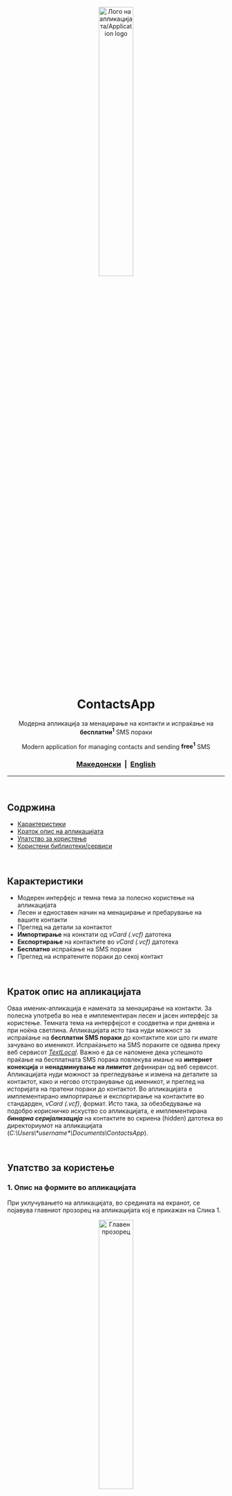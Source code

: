 <p align="center">
    <img width=40% src="img/ContactApp_logo.jpg?raw=true" alt="Лого на апликацијата/Application logo">
</p>

<h1 align="center">ContactsApp</h1>
<p align="center">Модерна апликација за менаџирање на контакти и испраќање на <b>бесплатни<sup>1</sup></b> SMS пораки</p>
<p align="center">Modern application for managing contacts and sending <b>free<sup>1</sup></b> SMS</p>

<div align="center">
    <h3>
        <span><a href="#Содржина">Македонски</a></span>
        <span>&nbsp;|&nbsp;<span>
        <span><a href="#table-of-contents">English</a></span>
    </h3>
</div>

---

<br>

## Содржина

- [Карактеристики](#Карактеристики)
- [Краток опис на апликацијата](#Краток-опис-на-апликацијата)
- [Упатство за користење](#Упатство-за-користење)
- [Користени библиотеки/сервиси](#Користени-библиотекисервиси)

<br>

## Карактеристики
- Модерен интерфејс и темна тема за полесно користење на апликацијата
- Лесен и едноставен начин на менаџирање и пребарување на вашите контакти
- Преглед на детали за контактот
- **Импортирање** на конктати од *vCard (.vcf)* датотека
- **Експортирање** на контактите во *vCard (.vcf)* датотека
- **Бесплатно** испраќање на SMS пораки
- Преглед на испратените пораки до секој контакт

<br>

## Краток опис на апликацијата
Оваа именик-апликација е намената за менаџирање на контакти. За полесна употреба во неа е имплементиран лесен и јасен интерфејс за користење. Темната тема на интерфејсот е соодветна и при дневна и при ноќна светлина. Апликацијата исто така нуди можност за испраќање на **бесплатни SMS пораки** до контактите кои што ги имате зачувано во именикот. Испраќањето на SMS пораките се одвива преку веб сервисот <a href="https://www.textlocal.com" target="_blank"><i>TextLocal</i></a>. Важно е да се напомене дека успешното праќање на бесплатната SMS порака повлекува имање на **интернет конекција** и **ненадминување на лимитот** дефиниран од веб сервисот. Апликацијата нуди можност за прегледување и измена на деталите за контактот, како и негово отстранување од именикот, и преглед на историјата на пратени пораки до контактот. Во апликацијата е имплементирано импортирање и експортирање на контактите во стандарден, *vCard (.vcf)*, формат. Исто така, за обезбедување на подобро корисничко искуство со апликацијата, е имплементирана **_бинарна серијализација_** на контактите во скриена (hidden) датотека во директориумот на апликацијата (*C:\Users\\\*username\*\Documents\ContactsApp*). 

<br>

## Упатство за користење

### 1. Опис на формите во апликацијата
При уклучувањето на апликацијата, во средината на екранот, се појавува главниот прозорец на апликацијата кој е прикажан на Слика 1.

<p align="center">
    <img width=40% src="img/slika1.jpg?raw=true" alt="Главен прозорец"> <br>
    <i>Слика 1: Главен прозорец на апликацијата</i>
</p>

Овде на корисникот му се прикажуваат сите контакти кои што ги има, доколку нема внесено се прикажува соодветната лабела, како и поле за пребарување и копче за додавање на нов контакт. Полето за пребарување е оневозможено доколку нема додадено ниеден контакт во листата.
Во рамките на главниот прозорец, на почетниот дел е прикажано мени со 3 подкатегории (*File, Edit, Help*) чии функционалности се прикажани во продолжение.

<p align="center">
    <img width=20% src="img/slika2.jpg?raw=true" alt="File мени"> 
    <img width=30% src="img/slika3.jpg?raw=true" alt="Edit мени">
    <img width=20% src="img/slika4.jpg?raw=true" alt="Help мени"> <br>
    <span><i>Слика 2, 3, 4: Функционалности на менито</i></span>
</p>

Исто така експортирањето и бришењето на сите контакти се оневозможени доколку нема контакти во листата.

Со клик на копчето *Add Contact* се отвара нова форма (Слика 5) во која во означените полиња се внесуваат податоците за контактот и опционално се внесува E-mail адреса и се избира слика. 

<p align="center">
    <img width=30% src="img/slika5.jpg?raw=true" alt="Форма за нов контакт"> <br>
    <span><i>Слика 5: Форма за додавање на нов контакт</i></span>
</p>

На секое поле е додадена валидација со помош на *ErrorProvider* контрола во случај ако задолжителни податоци недостасуваат или не се внесени во точниот формат. 

При клик на контакт (Слика 6) се отвара нова форма во која се прикажани деталите за корисникот и 3 копчиња.

<p align="center">
    <img width=30% src="img/slika1-1.jpg?raw=true" alt="Избор на контакт"> 
    <img width=30% src="img/slika7.jpg?raw=true" alt="Детали за избраниот контакт">
    <img width=30% src="img/slika7-1.jpg?raw=true" alt="Промена на деталите за контактот"> <br>
    <span><i>Слика 6: Избор на контакт и отварање на формата со деталите за контактот и нивна промена</i></span>
</p>

Прикажаните копчиња овозможуваат **бришење на контактот, преглед и праќање на SMS пораки**. Со двоен лев клик на некое од полињата се влегува во **режим на промена** и сите други полиња и копчиња се оневозможени се додека не се кликне прикажаното копче Save за зачувување на промената. Исто така и за овие полиња е додадена валидација со помош на *ErrorProvider* контролата.

Со клик на копчето *Send a message*, на корисникот му се прикажува форма (Слика 7) во која го внесува **испраќачот** во првото поле, а додека во второто поле ја внесува **пораката**.

<p align="center">
    <img width=30% src="img/slika8.jpg?raw=true" alt="Форма за праќање на SMS порака"> <br>
    <span><i>Слика 7: Форма за праќање на SMS порака</i></span>
</p>

Пораката се испраќа со клик на копчето *Send* и се добива соодветен одговор дали праќањето е успешно или не.

Испратените пораки, на корисникот, му се прикажуваат со клик на копчето *Sent messages* каде што во нова форма (Слика 8) се листаат сите пораки кои што се пратени до тој контакт. Исто така при избор на некоја порака, во нов поглед, се прикажуваат информациите за неа (Слика 8).

<p align="center">
    <img width=30% src="img/slika9.jpg?raw=true" alt="Приказ на лабела кога нема пратено пораки до контактот"> 
    <img width=30% src="img/slika9-1.jpg?raw=true" alt="Листање на пратените пораки"> 
    <img width=30% src="img/slika9-2.jpg?raw=true" alt="Детали за избраната порака"> <br>
    <span><i>Слика 8: Форма за листање на пратените пораки и прикажување на детали за порака</i></span>
</p>

Дополнително, на корисникот му е дозволено да ја избрише пораката од листата на пратени пораки.

### 2. Опис на имплементацијата
За чување на контактите, е употребена мапа `SortedDictionary<char, HashSet<ContactEntry>>()` во која **клучевите** се карактери (букви од азбуката) а **вредностите** се множества `HashSet` од тип `ContactEntry`. Уникатноста во рамките на едно множество е обезбедена со `IEqualityComparer<ContactEntry> TelephoneComparer` кој што обезбедува уникатност по телефонскиот број на контактите. Исто така е обезбедена и уникатност на контактите во целата мапа со помош на методот *IsDuplicate()* чија имплементација е следната:

```c#
private bool IsDuplicate(string number, bool importing = false)
{
    foreach (var entry in Contacts)
    {
        foreach (var usr in entry.Value)
        {
            if (usr.TelephoneNumber.Equals(number))
            {
                if (!importing)
                    MessageBox.Show(
                        "You have this number saved with different name.\n" +
                        $"Here are the informations: {usr} {usr.TelephoneNumber}",
                        "Found duplicate",
                        MessageBoxButtons.OK, MessageBoxIcon.Warning);
                    return true;
            }
        }
    }
    
    return false;
}
```

Импортирањето и експортирањето на контактите е направено со помош на библиотеката **MixERP.Net.VCards**. Импортирањето најпрво започнува со избор на датотеката која што ќе се импортира со помош на **OpenFileDialog**:
```c#
var dialog = new OpenFileDialog();
dialog.Filter = "VCard files (*.vcf) | *.vcf";
dialog.Title = "Choose a VCard file to import";

if (dialog.ShowDialog() == DialogResult.OK)
{
    vcardPath = dialog.FileName;
    Console.WriteLine($"[{vcardPath}] was picked.");
}
else
{
    Console.WriteLine("File choosing was canceled!");
    return;
}
```

Потоа, избраната датотека се парсира со помош на библиотеката чиј метод, како резултат, враќа `IEnumerable<VCard>`. Од вратениот резултат, со изминување на колекцијата, се креираат контактите

```c#
ContactEntry contact = null;
.
.
.
contact = new ContactEntry()
{
    FirstName = DecodeQuotedPrintable(vcard.FirstName.Trim()),
    LastName = DecodeQuotedPrintable(vcard.LastName.Trim()),
    TelephoneNumber = number.Trim(),
    Email = email.EmailAddress.Trim(),
    ImageBase64 = photoString
};
```
а потоа и се додаваат во мапата од контакти

```c#
.
.
.
if (Contacts.ContainsKey(key))
{
    Contacts[key].Add(contact);
}
else
{
    Contacts[key] = new HashSet<ContactEntry>(ContactEntry.TelephoneComparer);
    Contacts[key].Add(contact);
}

```

Помошниот методот **DecodeQuotedPrintable()** со имплементација

```c#
public string DecodeQuotedPrintable(string encoded)
{
    if (!Regex.IsMatch(encoded, @"^(=[0-9a-f]{2}){1,}", RegexOptions.IgnoreCase))
        return encoded;

    var output = new List<byte>();

    for (int i = 0; i < encoded.Length; i++)
    {
        if (encoded[i] == '=')
        {
            var sHex = encoded.Substring(i + 1, 2);
            var hex = Convert.ToInt32(sHex, 16);
            var b = Convert.ToByte(hex);
            output.Add(b);
            i += 2;
        }
    }

    return Encoding.UTF8.GetString(output.ToArray());
}
```

врши декодирање на **специјалните знаци** (мак азбука и други non-ASCII карактери) кои што енкодирани во *QuotedPrintable* формат.

При експортирање, најпрво се врши проверка (и креирање) доколку работниот фолдер на апликацијата не постои. Потоа, се изминуват сите контакти од кои се креира објект од класата `VCard` кој подоцна ќе биде искористен од библиотеката за да се запише контактот во датотеката.

```c#
var vcard = new VCard()
{
    Version = VCardVersion.V2_1,
    FirstName = contact.FirstName,
    LastName = contact.LastName,
    Telephones = new List<Telephone>()
    {
        new Telephone()
        {
            Number = contact.TelephoneNumber,
            Type = TelephoneType.Cell
        }
    },
    Emails = new List<Email>()
    {
        new Email()
        {
            EmailAddress = contact.Email,
            Type = EmailType.Smtp
        }
    },
    Photo = new Photo(true, "JPEG", contact.ImageBase64)
};
```

Испраќањето на SMS пораката се прави преку **HTTP/S** протоколот и се комуницира со веб сервисот *TextLocal*. Најпрво се крера URL адресата

```c#
var number = $"00389 {SelectedContact.TelephoneNumber.Substring(1)}";
Message = txtMessage.Text;
Sender = txtBoxSender.Text.Trim();

var url =
    "https://api.txtlocal.com/send/?" +
    "apikey=" + ApiKey +
    "&numbers=" + number +
    "&message=" + Message +
    "&sender=" + Sender;
```

со соодветната порака, испраќач и број на која се испраќа *HTTP PUSH барање* до веб сервисот.

```c#
.
.
.
objRequest.Method = "POST";
objRequest.ContentLength = Encoding.UTF8.GetByteCount(url);
objRequest.ContentType = "application/x-www-form-urlencoded";

try
{
    using (var myWriter = new StreamWriter(objRequest.GetRequestStream()))
    {
        myWriter.Write(url);
    }
    Date = DateTime.Now;
}
.
.
.
```
Добиениот *HTTP одговор* се запишува во променливата `string result`

```c#
var objResponse = objRequest.GetResponse() as HttpWebResponse;
if (objResponse == null)
    return string.Empty;

using (var sr = new StreamReader(objResponse.GetResponseStream()))
{
    result = sr.ReadToEnd();
}
```

<br>

## Користени библиотеки/сервиси
Во рамките на нашиот проект беа искористени една надворешна библиотека (**MixERP.Net.VCards** како NuGet пакет) и еден веб сервис (**TextLocal**).

1. <a href="https://github.com/mixerp/MixERP.Net.VCards" target="_blank"><b>MixERP.Net.VCards</b></a> - за импортирање/експортирање на контактите
2. <a href="https://www.textlocal.com" target="_blank"><b>TextLocal</b></a> - за испраќање на SMS пораки

<br>

**Изработено од:**
1. [Костадин Крстев](https://github.com/krstevkoki) 161 169
2. [Јован Наков](https://github.com/jovannakov) 161 195

<p><i><sup>1</sup>Бесплатните SMS пораки се лимитирани на приближно 20 од страна на веб сервисот за праќање на истите</i></p>

---
---
## Table of Contents

- [Features](#features)
- [Brief description of the application](#brief-description-of-the-application)
- [User manual](#user-manual)
- [Third-party libraries/services](#third-party-librariesservices)

<br>

## Features
- Modern interface and dark theme for better usability
- Simple and easy way for managing and searching your contacts
- Contact details overview
- **Import** contacts from *vCard (.vcf)* file
- **Export** contacts to *vCard (.vcf)* file
- Send **Free** SMS
- Sent messages overview for every contact

<br>

## Brief description of the application
This contacts-application is intended for managing contacts. For easier use, an easy and clean interface is implemented. The dark theme of the interface is appropriate for both daylight and night light. The application also offers the option of sending **free SMS** to the contacts that you have stored in the contact list. Sending SMS takes place via the <a href="https://www.textlocal.com" target="_blank"><i>TextLocal</i></a> web service. It is important to note that the successful sending of a free SMS entails the existence of an **Internet connection** and **not exceeding the limit** defined by the web service. The application provides the ability to view and edit contact details, as well as remove it from the contact list, and view the history of sent messages to the contact. In the application, importing and exporting contacts in standard, *vCard (.vcf)* format, is implemented. Also, in order to provide a better user experience with the application, **_binary serialization_** of the contacts is implemented in a hidden file in the application directory (*C:\Users\\\*username\*\Documents\ContactsApp*). 
<br>

## User manual

### 1. Description of the forms in the application
When the application is started, in the middle of the screen, the main application window appears, which is shown in Figure 1.

<p align="center">
    <img width=40% src="img/slika1.jpg?raw=true" alt="Main window"> <br>
    <i>Figure 1: Main application window</i>
</p>

Here the user is shown all the contacts that he/she has, if no contacts are added a corresponding label is displayed, a search box and a button to add a new contact. The search field is disabled if no contact has been added to the list. Within the main window, the home screen shows a menu of 3 subcategories (*File, Edit, Help*) whose functions are shown below.

<p align="center">
    <img width=20% src="img/slika2.jpg?raw=true" alt="File menu"> 
    <img width=30% src="img/slika3.jpg?raw=true" alt="Edit menu">
    <img width=20% src="img/slika4.jpg?raw=true" alt="Help menu"> <br>
    <span><i>Figure 2, 3, 4: Menu functions</i></span>
</p>

Also, exporting and deleting all contacts is disabled if there are no contacts in the list.

By clicking on the *Add Contact* button, a new form is opened (Figure 5) in which the contact information is entered in the marked fields and, optionally, an e-mail address is entered or an image is selected.

<p align="center">
    <img width=30% src="img/slika5.jpg?raw=true" alt="New contact form"> <br>
    <span><i>Figure 5: New contact form</i></span>
</p>

Validation is added to each field using *ErrorProvider* control, in case the mandatory data is missing or not entered in the correct format.

When clicking on a contact (Figure 6), a new form is displayed showing user details and 3 buttons.

<p align="center">
    <img width=30% src="img/slika1-1.jpg?raw=true" alt="Choosing contact"> 
    <img width=30% src="img/slika7.jpg?raw=true" alt="Contact details form"> 
    <img width=30% src="img/slika7-1.jpg?raw=true" alt="Editing contact"> <br>
    <span><i>Figure 6: Choosing a contact and opening the form with contact details and editing them</i></span>
</p>

The displayed buttons allow **to delete the contact, view and send SMS messages**. Double-click on one of the fields enters **editing mode** and all other fields and buttons are disabled until the displayed *Save* button is clicked to save the changes. Also, validation is added to these fields by using the *ErrorProvider* control.

By clicking the *Send a message* button, the user is presented with a form (Figure 7) in which the **sender** is entered in the first field, while in the second field the **message** is entered.

<p align="center">
    <img width=30% src="img/slika8.jpg?raw=true" alt="Send SMS form"> <br>
    <span><i>Figure 7: Send a SMS Form</i></span>
</p>

The message is sent by clicking the *Send* button and getting the appropriate answer whether the sending is successful or not.

Sent messages, to the user are displayed, by clicking the *Sent messages* button where in the new form (Figure 8) are listed all messages that are sent to that contact. Also, when selecting a message, the information about it is displayed in a new view (Figure 8).

<p align="center">
    <img width=30% src="img/slika9.jpg?raw=true" alt="Label showing when no messages are sent">
    <img width=30% src="img/slika9-1.jpg?raw=true" alt="Listing sent messages">
    <img width=30% src="img/slika9-2.jpg?raw=true" alt="Message details"> <br>
    <span><i>Figure 8: A form for listing sent messages and displaying message details</i></span>
</p>

Additionally, the user is allowed to delete the message from the list of sent messages.

### 2. Description of the implementation
For contacts storing, a `SortedDictionary<char, HashSet <ContactEntry>>()` map is used, in which **keys** are characters (alphabet letters) and **values** are `HashSet` sets of type `ContactEntry`. The uniqueness within a set is provided by `IEqualityComparer<ContactEntry> TelephoneComparer`, which ensures the uniqueness of the phone number of the contacts. It is also ensured the uniqueness of contacts in the entire map using the *IsDuplicate()* method, whose implementation is given below:

```c#
private bool IsDuplicate(string number, bool importing = false)
{
    foreach (var entry in Contacts)
    {
        foreach (var usr in entry.Value)
        {
            if (usr.TelephoneNumber.Equals(number))
            {
                if (!importing)
                    MessageBox.Show(
                        "You have this number saved with different name.\n" +
                        $"Here are the informations: {usr} {usr.TelephoneNumber}",
                        "Found duplicate",
                        MessageBoxButtons.OK, MessageBoxIcon.Warning);
                    return true;
            }
        }
    }
    
    return false;
}
```

Importing and exporting contacts is done with the help of the library **MixERP.Net.VCards**. The importing starts with the selection of the file that will be imported using **OpenFileDialog**:

```c#
var dialog = new OpenFileDialog();
dialog.Filter = "VCard files (*.vcf) | *.vcf";
dialog.Title = "Choose a VCard file to import";

if (dialog.ShowDialog() == DialogResult.OK)
{
    vcardPath = dialog.FileName;
    Console.WriteLine($"[{vcardPath}] was picked.");
}
else
{
    Console.WriteLine("File choosing was canceled!");
    return;
}
```

Then, the selected file is parsed using a library whose method returns `IEnumerable<VCard>` as a result. From the returned result, with iteration, contacts are created

```c#
ContactEntry contact = null;
.
.
.
contact = new ContactEntry()
{
    FirstName = DecodeQuotedPrintable(vcard.FirstName.Trim()),
    LastName = DecodeQuotedPrintable(vcard.LastName.Trim()),
    TelephoneNumber = number.Trim(),
    Email = email.EmailAddress.Trim(),
    ImageBase64 = photoString
};
```
and then are added to the map.

```c#
.
.
.
if (Contacts.ContainsKey(key))
{
    Contacts[key].Add(contact);
}
else
{
    Contacts[key] = new HashSet<ContactEntry>(ContactEntry.TelephoneComparer);
    Contacts[key].Add(contact);
}

```

Auxiliary method **DecodeQuotedPrintable()** with implementation:

```c#
public string DecodeQuotedPrintable(string encoded)
{
    if (!Regex.IsMatch(encoded, @"^(=[0-9a-f]{2}){1,}", RegexOptions.IgnoreCase))
        return encoded;

    var output = new List<byte>();

    for (int i = 0; i < encoded.Length; i++)
    {
        if (encoded[i] == '=')
        {
            var sHex = encoded.Substring(i + 1, 2);
            var hex = Convert.ToInt32(sHex, 16);
            var b = Convert.ToByte(hex);
            output.Add(b);
            i += 2;
        }
    }

    return Encoding.UTF8.GetString(output.ToArray());
}
```

decodes **special characters** (Macedonian alphabet and other non-ASCII characters) encoded in *QuotedPrintable* format.

When exporting, first a check (and creation) is done for the application's working directory. Then, the contacts in the map are iterated from which a `VCard` object is created, which will later be used by the library to write the contact in the file.

```c#
var vcard = new VCard()
{
    Version = VCardVersion.V2_1,
    FirstName = contact.FirstName,
    LastName = contact.LastName,
    Telephones = new List<Telephone>()
    {
        new Telephone()
        {
            Number = contact.TelephoneNumber,
            Type = TelephoneType.Cell
        }
    },
    Emails = new List<Email>()
    {
        new Email()
        {
            EmailAddress = contact.Email,
            Type = EmailType.Smtp
        }
    },
    Photo = new Photo(true, "JPEG", contact.ImageBase64)
};
```

Sending the SMS is done through the **HTTP/S** protocol for communication with the web service *TextLocal*. First, the URL is created

```c#
var number = $"00389 {SelectedContact.TelephoneNumber.Substring(1)}";
Message = txtMessage.Text;
Sender = txtBoxSender.Text.Trim();

var url =
    "https://api.txtlocal.com/send/?" +
    "apikey=" + ApiKey +
    "&numbers=" + number +
    "&message=" + Message +
    "&sender=" + Sender;
```

with the corresponding message, the sender and the number to which the *HTTP PUSH Request* is sent to the web service.

```c#
.
.
.
objRequest.Method = "POST";
objRequest.ContentLength = Encoding.UTF8.GetByteCount(url);
objRequest.ContentType = "application/x-www-form-urlencoded";

try
{
    using (var myWriter = new StreamWriter(objRequest.GetRequestStream()))
    {
        myWriter.Write(url);
    }
    Date = DateTime.Now;
}
.
.
.
```

The received *HTTP Response* is written to the `string result` variable

```c#
var objResponse = objRequest.GetResponse() as HttpWebResponse;
if (objResponse == null)
    return string.Empty;

using (var sr = new StreamReader(objResponse.GetResponseStream()))
{
    result = sr.ReadToEnd();
}
```

<br>

## Third-party libraries/services
Within our project, we used one third-party library (**MixERP.Net.VCards** as a NuGet package) and one web service (**TextLocal**).

1. <a href="https://github.com/mixerp/MixERP.Net.VCards" target="_blank"><b>MixERP.Net.VCards</b></a> - import/export for the contacts
2. <a href="https://www.textlocal.com" target="_blank"><b>TextLocal</b></a> - for SMS sending

**Made by:**
1. [Kostadin Krstev](https://github.com/krstevkoki) 161 169
2. [Jovan Nakov](https://github.com/jovannakov) 161 195

<p><i><sup>1</sup>Free SMS is limited to approximately 20 by the web service used for sending them<i></p>
